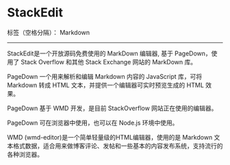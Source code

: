# StackEdit

标签（空格分隔）： Markdown

---

StackEdit是一个开放源码免费使用的 MarkDown 编辑器, 基于 PageDown，使用了 Stack Overflow 和其他 Stack Exchange 网站的 MarkDown 库。

PageDown 一个用来解析和编辑 Markdown 内容的 JavaScript 库，可将 Markdown 转成 HTML 文本，并提供一个编辑器可实时预览生成的 HTML 效果。

PageDown 基于 WMD 开发，是目前 StackOverflow 网站正在使用的编辑器。

PageDown 可在浏览器中使用，也可以在 Node.js 环境中使用。

WMD (wmd-editor)是一个简单轻量级的HTML编辑器，使用的是 Markdown 文本格式数据，适合用来做博客评论、发帖和一些基本的内容发布系统，支持流行的各种浏览器。





